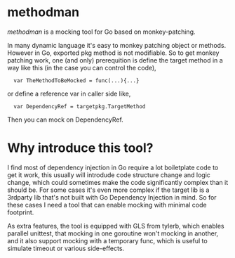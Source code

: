 # methodman

*methodman* is a mocking tool for Go based on monkey-patching. 

In many dynamic language it's easy to monkey patching object or methods. However in Go, exported pkg method is not modifiable. So to get monkey patching work, one (and only) prerequition is define the target method in a way like this (in the case you can control the code), 
```
  var TheMethodToBeMocked = func(...){...}
```  
or define a reference var in caller side like,
```
  var DependencyRef = targetpkg.TargetMethod
```  
Then you can mock on DependencyRef.

# Why introduce this tool?

I find most of dependency injection in Go require a lot boiletplate code to get it work, this usually will introdude code structure change and logic change, which could sometimes make the code significantly complex than it should be. For some cases it's even more complex if the target lib is a 3rdparty lib that's not built with Go Dependency Injection in mind. So for these cases I need a tool that can enable mocking with minimal code footprint.

As extra features, the tool is equipped with GLS from tylerb, which enables parallel unittest, that mocking in one goroutine won't mocking in another, and it also support mocking with a temporary func, which is useful to simulate timeout or various side-effects.

